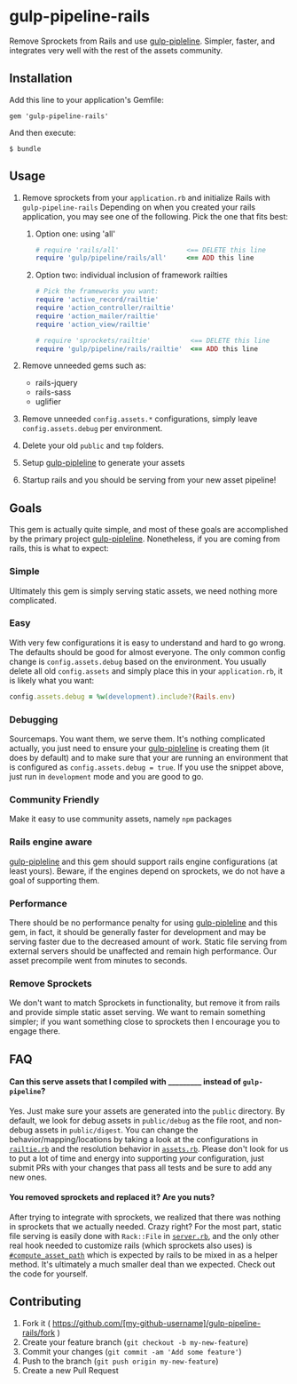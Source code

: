 # gulp-pipeline-rails

Remove Sprockets from Rails and use [gulp-pipleline](https://github.com/alienfast/gulp-pipeline).  Simpler, faster, and integrates very well with the rest of the assets community.

## Installation

Add this line to your application's Gemfile:

    gem 'gulp-pipeline-rails'

And then execute:

    $ bundle

## Usage

1. Remove sprockets from your `application.rb` and initialize Rails with `gulp-pipeline-rails`
    Depending on when you created your rails application, you may see one of the following.  Pick the one that fits best:

    1. Option one: using 'all'
    
        ```ruby
        # require 'rails/all'                 <== DELETE this line
        require 'gulp/pipeline/rails/all'     <== ADD this line
        ``` 
    1. Option two: individual inclusion of framework railties
    
        ```ruby
        # Pick the frameworks you want:
        require 'active_record/railtie'
        require 'action_controller/railtie'
        require 'action_mailer/railtie'
        require 'action_view/railtie'
        
        # require 'sprockets/railtie'          <== DELETE this line
        require 'gulp/pipeline/rails/railtie'  <== ADD this line
        ``` 
    
1. Remove unneeded gems such as: 
   - rails-jquery
   - rails-sass
   - uglifier
   
1. Remove unneeded `config.assets.*` configurations, simply leave `config.assets.debug` per environment.

1. Delete your old `public` and `tmp` folders.
   
1. Setup [gulp-pipleline](https://github.com/alienfast/gulp-pipeline) to generate your assets

2. Startup rails and you should be serving from your new asset pipeline!
    
## Goals
This gem is actually quite simple, and most of these goals are accomplished by the primary project [gulp-pipleline](https://github.com/alienfast/gulp-pipeline).  Nonetheless, if you are coming from rails, this is what to expect:

### Simple 
Ultimately this gem is simply serving static assets, we need nothing more complicated.  

### Easy
With very few configurations it is easy to understand and hard to go wrong.  The defaults should be good for almost everyone.  The only common config change is `config.assets.debug` based on the environment.  You usually delete all old `config.assets` and simply place this in your `application.rb`, it is likely what you want:

```ruby
config.assets.debug = %w(development).include?(Rails.env)
```

### Debugging
Sourcemaps.  You want them, we serve them. It's nothing complicated actually, you just need to ensure your [gulp-pipleline](https://github.com/alienfast/gulp-pipeline) is creating them (it does by default) and to make sure that your are running an environment that is configured as `config.assets.debug = true`.  If you use the snippet above, just run in `development` mode and you are good to go.

### Community Friendly 
Make it easy to use community assets, namely `npm` packages

### Rails engine aware 
[gulp-pipleline](https://github.com/alienfast/gulp-pipeline) and this gem should support rails engine configurations (at least yours).  Beware, if the engines depend on sprockets, we do not have a goal of supporting them.

### Performance
There should be no performance penalty for using [gulp-pipleline](https://github.com/alienfast/gulp-pipeline) and this gem, in fact, it should be generally faster for development and may be serving faster due to the decreased amount of work.  Static file serving from external servers should be unaffected and remain high performance.  Our asset precompile went from minutes to seconds.

### Remove Sprockets
We don't want to match Sprockets in functionality, but remove it from rails and provide simple static asset serving.  We want to remain something simpler; if you want something close to sprockets then I encourage you to engage there.  

## FAQ

#### Can this serve assets that I compiled with _________ instead of `gulp-pipeline`?
Yes.  Just make sure your assets are generated into the `public` directory.  By default, we look for debug assets in `public/debug` as the file root, and non-debug assets in `public/digest`.  You can change the behavior/mapping/locations by taking a look at the configurations in [`railtie.rb`](https://github.com/alienfast/gulp-pipeline-rails/blob/master/lib/gulp/pipeline/rails/railtie.rb) and the resolution behavior in [`assets.rb`](https://github.com/alienfast/gulp-pipeline-rails/blob/master/lib/gulp/pipeline/rails/assets.rb).  Please don't look for us to put a lot of time and energy into supporting _your_ configuration, just submit PRs with your changes that pass all tests and be sure to add any new ones.
  
#### You removed sprockets and replaced it? Are you nuts?
After trying to integrate with sprockets, we realized that there was nothing in sprockets that we actually needed. Crazy right?  For the most part, static file serving is easily done with `Rack::File` in [`server.rb`](https://github.com/alienfast/gulp-pipeline-rails/blob/master/lib/gulp/pipeline/rails/server.rb), and the only other real hook needed to customize rails (which sprockets also uses) is [`#compute_asset_path`](https://github.com/alienfast/gulp-pipeline-rails/blob/master/lib/gulp/pipeline/rails/helper.rb) which is expected by rails to be mixed in as a helper method.  It's ultimately a much smaller deal than we expected. Check out the code for yourself.  

## Contributing

1. Fork it ( https://github.com/[my-github-username]/gulp-pipeline-rails/fork )
2. Create your feature branch (`git checkout -b my-new-feature`)
3. Commit your changes (`git commit -am 'Add some feature'`)
4. Push to the branch (`git push origin my-new-feature`)
5. Create a new Pull Request
